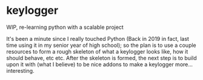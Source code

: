 # keylogger
WIP, re-learning python with a scalable project


It's been a minute since I really touched Python (Back in 2019 in fact, last time using it in my senior year of high school); so the plan is to use a couple resources to form a rough skeleton of what a keylogger looks like, how it should behave, etc etc. After the skeleton is formed, the next step is to build upon it with (what I believe) to be nice addons to make a keylogger more... interesting.
